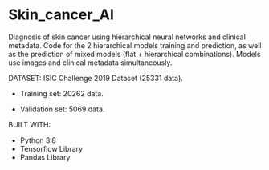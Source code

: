 # Skin_cancer_AI

Diagnosis of skin cancer using hierarchical neural networks and clinical metadata.
Code for the 2 hierarchical models training and prediction, as well as the prediction of mixed models (flat + hierarchical combinations).
Models use images and clinical metadata simultaneously.

DATASET: ISIC Challenge 2019 Dataset (25331 data).

  - Training set: 20262 data.

  - Validation set: 5069 data.

BUILT WITH:

- Python 3.8
- Tensorflow Library
- Pandas Library
